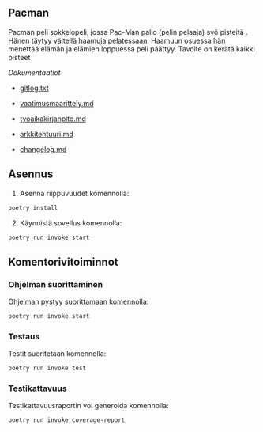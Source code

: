 ## Pacman

Pacman peli sokkelopeli, jossa Pac-Man pallo (pelin pelaaja) syö pisteitä . Hänen täytyy vältellä haamuja pelatessaan. Haamuun osuessa hän menettää elämän ja elämien loppuessa peli päättyy. Tavoite on kerätä kaikki pisteet


*Dokumentaatiot*

- [gitlog.txt](https://github.com/tuovinenemma/ot-harjoitustyo1/blob/main/laskarit/viikko1/gitlog.txt)


- [vaatimusmaarittely.md](https://github.com/tuovinenemma/ot-harjoitustyo1/blob/main/dokumentaatio/vaatimusmaarittely.md)

- [tyoaikakirjanpito.md](https://github.com/tuovinenemma/ot-harjoitustyo1/blob/main/dokumentaatio/tuntikirjanpito.md)

- [arkkitehtuuri.md](https://github.com/tuovinenemma/ot-harjoitustyo1/blob/main/dokumentaatio/arkkitehtuuri.md)

- [changelog.md](https://github.com/tuovinenemma/ot-harjoitustyo1/blob/main/dokumentaatio/changelog.md)

## Asennus

1. Asenna riippuvuudet komennolla:

```bash
poetry install
```


2. Käynnistä sovellus komennolla:

```bash
poetry run invoke start

```

## Komentorivitoiminnot

### Ohjelman suorittaminen

Ohjelman pystyy suorittamaan komennolla:

```bash
poetry run invoke start
```

### Testaus

Testit suoritetaan komennolla:

```bash
poetry run invoke test
```

### Testikattavuus

Testikattavuusraportin voi generoida komennolla:

```bash
poetry run invoke coverage-report
```

